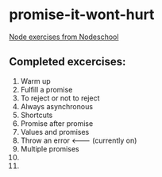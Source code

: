 # promise-it-wont-hurt
[Node exercises from Nodeschool](https://nodeschool.io/)

## Completed excercises:
1. Warm up
2. Fulfill a promise
3. To reject or not to reject 
4. Always asynchronous
5. Shortcuts
6. Promise after promise
7. Values and promises
8. Throw an error <--- (currently on)
9. Multiple promises
10.
11.
